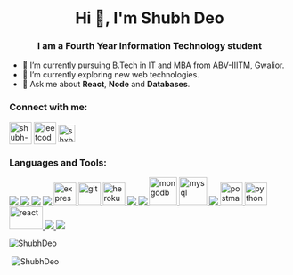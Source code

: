 <h1 align="center">Hi 👋, I'm Shubh Deo</h1>
<h3 align="center">I am a Fourth Year Information Technology student</h3>

- 🔭 I’m currently pursuing B.Tech in IT and MBA from ABV-IIITM, Gwalior. 
- 🌱 I’m currently exploring new web technologies.
- 💬 Ask me about **React**, **Node** and **Databases**.

<h3 align="left">Connect with me:</h3>
<p align="left">
<a href="https://www.linkedin.com/in/shubh-deo/" target="_blank"><img align="center" src="https://img.icons8.com/color/64/000000/linkedin.png" alt="shubh-deo-linkedin" height="40" width="40" /></a>
<a href="https://leetcode.com/shxbh_018/" target="_blank"><img align="center" src="https://leetcode.com/_next/static/images/logo-dark-c96c407d175e36c81e236fcfdd682a0b.png" alt="leetcode-shxbh_018" height="40" width="40" /></a>
<a href="https://auth.geeksforgeeks.org/user/shxbh_018/" target="_blank"><img align="center" src="https://media.geeksforgeeks.org/gfg-gg-logo.svg" alt="shxbh_018" height="30" width="30" /></a>
</p>

<h3 align="left">Languages and Tools:</h3>
<p align="left"> <a href="https://getbootstrap.com" target="_blank"> <img src="https://img.icons8.com/color/48/000000/bootstrap.png"/> </a> <a href="https://www.cprogramming.com/" target="_blank"> <img src="https://img.icons8.com/color/48/000000/c-programming.png"/> </a> <a href="https://www.w3schools.com/cpp/" target="_blank"> <img src="https://img.icons8.com/color/48/000000/c-plus-plus-logo.png"/></a> <a href="https://www.w3schools.com/css/" target="_blank"> <img src="https://img.icons8.com/color/48/000000/css3.png"/> <img src="https://www.vectorlogo.zone/logos/expressjs/expressjs-ar21.svg" alt="express" height="40"/> </a><a href="https://git-scm.com/" target="_blank"> <img src="https://www.vectorlogo.zone/logos/git-scm/git-scm-icon.svg" alt="git" width="40" height="40"/> </a> <a href="https://heroku.com" target="_blank"> <img src="https://www.vectorlogo.zone/logos/heroku/heroku-icon.svg" alt="heroku" width="40" height="40"/> </a> <a href="https://www.w3.org/html/" target="_blank"> <img src="https://img.icons8.com/color/48/000000/html-5.png"/> </a> <a href="https://developer.mozilla.org/en-US/docs/Web/JavaScript" target="_blank"> <img src="https://img.icons8.com/color/48/000000/javascript.png"/> </a> </a> <a href="https://www.mongodb.com/" target="_blank"> <img src="https://www.vectorlogo.zone/logos/mongodb/mongodb-icon.svg" alt="mongodb" width="50" height="50"/> </a> <a href="https://www.mysql.com/" target="_blank"> <img src="https://www.vectorlogo.zone/logos/mysql/mysql-official.svg" alt="mysql" width="50" height="50"/> </a> <a href="https://nodejs.org" target="_blank"> <img src="https://img.icons8.com/color/48/000000/nodejs.png"/> </a> <a href="https://postman.com" target="_blank"> <img src="https://www.vectorlogo.zone/logos/getpostman/getpostman-icon.svg" alt="postman" width="40" height="40"/> </a> <a href="https://www.python.org" target="_blank"> <img src="https://seeklogo.com/images/P/python-logo-A32636CAA3-seeklogo.com.png" alt="python" width="40" height="40"/> </a> <a href="https://reactjs.org/" target="_blank"> <img src="https://upload.wikimedia.org/wikipedia/commons/a/a7/React-icon.svg" alt="react" width="60" height="40"/> </a> </a> <a href="https://redux.js.org" target="_blank"> <img src="https://img.icons8.com/color/48/000000/redux.png"/> </a> 
<a href="https://firebase.google.com/" target="_blank"><img src="https://img.icons8.com/color/48/null/firebase.png"/></a>
</p>

<p><img align="left" src="https://github-readme-stats.vercel.app/api/top-langs?username=ShubhDeo&show_icons=true&theme=onedark&locale=en&layout=compact" alt="ShubhDeo" /></p><br/>
<p>&nbsp;<img align="center" src="https://github-readme-stats.vercel.app/api?username=ShubhDeo&show_icons=true&theme=onedark&locale=en" alt="ShubhDeo" /></p>

